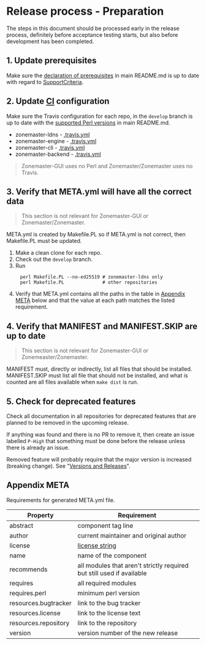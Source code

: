 Release process - Preparation
=============================


The steps in this document should be processed early in the release
process, definitely before acceptance testing starts, but also before
development has been completed.


## 1. Update prerequisites

Make sure the [declaration of prerequisites] in main README.md is up to date
with regard to [SupportCriteria].


## 2. Update [CI] configuration

Make sure the Travis configuration for each repo, in the `develop` branch
is up to date with the [supported Perl versions] in main README.md.

 * zonemaster-ldns - [.travis.yml][ldns.travis]
 * zonemaster-engine - [.travis.yml][engine.travis]
 * zonemaster-cli - [.travis.yml][cli.travis]
 * zonemaster-backend - [.travis.yml][backend.travis]

> Zonemaster-GUI uses no Perl and Zonemaster/Zonemaster uses no Travis.


## 3. Verify that META.yml will have all the correct data

> This section is not relevant for Zonemaster-GUI or Zonemaster/Zonemaster.

META.yml is created by Makefile.PL so if META.yml is not correct, then
Makefile.PL must be updated.

  1. Make a clean clone for each repo.
  2. Check out the `develop` branch.
  3. Run
```
     perl Makefile.PL --no-ed25519 # zonemaster-ldns only
     perl Makefile.PL              # other repositories
```
  4. Verify that META.yml contains all the paths in the table in [Appendix META]
     below and that the value at each path matches the listed requirement.


## 4. Verify that MANIFEST and MANIFEST.SKIP are up to date

> This section is not relevant for Zonemaster-GUI or Zonemeaster/Zonemaster.

MANIFEST must, directly or indirectly, list all files that should be installed.
MANIFEST.SKIP must list all file that should not be installed, and what is
counted are all files available when `make dist` is run.


## 5. Check for deprecated features

Check all documentation in all repositories for deprecated features that are
planned to be removed in the upcoming release.

If anything was found and there is no PR to remove it, then create an issue
labelled `P-High` that something must be done before the release unless there is
already an issue.

Removed feature will probably require that the major version is increased
(breaking change). See "[Versions and Releases]".


## Appendix META

Requirements for generated META.yml file.

Property             | Requirement
---------------------|----------------------------------------------------------------------
abstract             | component tag line
author               | current maintainer and original author
license              | [license string]
name                 | name of the component
recommends           | all modules that aren't strictly required but still used if available
requires             | all required modules
requires.perl        | minimum perl version
resources.bugtracker | link to the bug tracker
resources.license    | link to the license text
resources.repository | link to the repository
version              | version number of the new release


<!-- Zonemaster links point on purpose on the develop branch. -->
[CI]:                                      https://github.com/travis-ci/travis-ci
[declaration of prerequisites]:            https://github.com/zonemaster/zonemaster/blob/develop/README.md#prerequisites
[license string]:                          https://metacpan.org/pod/CPAN::Meta::Spec#license
[SupportCriteria]:                         https://github.com/zonemaster/zonemaster/blob/develop/docs/internal-documentation/maintenance/SupportCriteria.md
[ldns.travis]:                             https://github.com/zonemaster/zonemaster-ldns/blob/develop/.travis.yml
[engine.travis]:                           https://github.com/zonemaster/zonemaster-engine/blob/develop/.travis.yml
[cli.travis]:                              https://github.com/zonemaster/zonemaster-cli/blob/develop/.travis.yml
[backend.travis]:                          https://github.com/zonemaster/zonemaster-backend/blob/develop/.travis.yml
[supported Perl versions]:                 https://github.com/zonemaster/zonemaster/blob/develop/README.md#supported-perl-versions
[Appendix META]:                           #appendix-meta
[Versions and Releases]:                   ../../design/Versions%20and%20Releases.md

